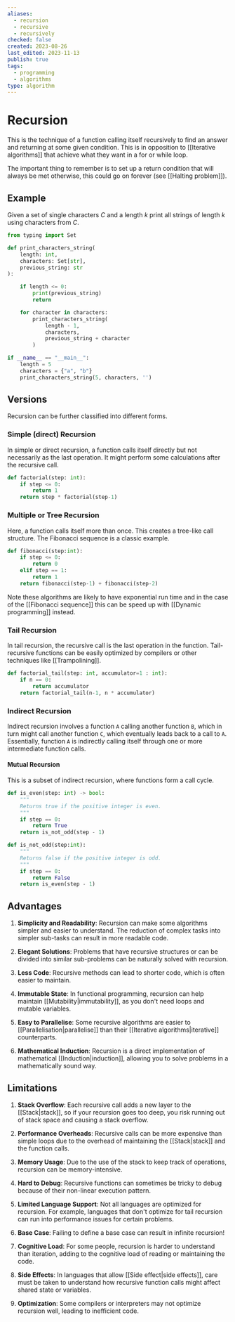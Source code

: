 ```yaml
---
aliases:
  - recursion
  - recursive
  - recursively
checked: false
created: 2023-08-26
last_edited: 2023-11-13
publish: true
tags:
  - programming
  - algorithms
type: algorithm
---
```

# Recursion

This is the technique of a function calling itself recursively to find an answer and returning at some given condition. This is in opposition to [[Iterative algorithms]] that achieve what they want in a for or while loop.

The important thing to remember is to set up a return condition that will always be met otherwise, this could go on forever (see [[Halting problem]]).

## Example

Given a set of single characters $C$ and a length $k$  print all strings of length $k$ using characters from $C$.

```python
from typing import Set

def print_characters_string(
    length: int,
    characters: Set[str],
    previous_string: str
):

    if length <= 0:
        print(previous_string)
        return

    for character in characters:
        print_characters_string(
            length - 1,
            characters,
            previous_string + character
        )

if __name__ == "__main__":
    length = 5
    characters = {"a", "b"}
    print_characters_string(5, characters, '')
```

## Versions

Recursion can be further classified into different forms.

### Simple (direct) Recursion

In simple or direct recursion, a function calls itself directly but not necessarily as the last operation. It might perform some calculations after the recursive call.

```python
def factorial(step: int):
    if step <= 0:
        return 1
    return step * factorial(step-1)
```

### Multiple or Tree Recursion

Here, a function calls itself more than once. This creates a tree-like call structure. The Fibonacci sequence is a classic example.

```python
def fibonacci(step:int):
    if step <= 0:
        return 0
    elif step == 1:
        return 1
    return fibonacci(step-1) + fibonacci(step-2)
```

Note these algorithms are likely to have exponential run time and in the case of the [[Fibonacci sequence]] this can be speed up with [[Dynamic programming]] instead.

### Tail Recursion

In tail recursion, the recursive call is the last operation in the function. Tail-recursive functions can be easily optimized by compilers or other techniques like [[Trampolining]].

```python
def factorial_tail(step: int, accumulator=1 : int):
    if n == 0:
        return accumulator
    return factorial_tail(n-1, n * accumulator)
```

### Indirect Recursion

Indirect recursion involves a function `A` calling another function `B`, which in turn might call another function `C`, which eventually leads back to a call to `A`. Essentially, function `A` is indirectly calling itself through one or more intermediate function calls.

#### Mutual Recursion

This is a subset of indirect recursion, where functions form a call cycle.

```python
def is_even(step: int) -> bool:
	"""
	Returns true if the positive integer is even.
	"""
    if step == 0:
        return True
    return is_not_odd(step - 1)

def is_not_odd(step:int):
	"""
	Returns false if the positive integer is odd.
	"""
    if step == 0:
        return False
    return is_even(step - 1)
```

## Advantages

1. **Simplicity and Readability**: Recursion can make some algorithms simpler and easier to understand. The reduction of complex tasks into simpler sub-tasks can result in more readable code.

2. **Elegant Solutions**: Problems that have recursive structures or can be divided into similar sub-problems can be naturally solved with recursion.

3. **Less Code**: Recursive methods can lead to shorter code, which is often easier to maintain.

4. **Immutable State**: In functional programming, recursion can help maintain [[Mutability|immutability]], as you don't need loops and mutable variables.

5. **Easy to Parallelise**: Some recursive algorithms are easier to [[Parallelisation|parallelise]] than their [[Iterative algorithms|iterative]] counterparts.

6. **Mathematical Induction**: Recursion is a direct implementation of mathematical [[Induction|induction]], allowing you to solve problems in a mathematically sound way.

## Limitations

1. **Stack Overflow**: Each recursive call adds a new layer to the [[Stack|stack]], so if your recursion goes too deep, you risk running out of stack space and causing a stack overflow.

2. **Performance Overheads**: Recursive calls can be more expensive than simple loops due to the overhead of maintaining the [[Stack|stack]] and the function calls.

3. **Memory Usage**: Due to the use of the stack to keep track of operations, recursion can be memory-intensive.

4. **Hard to Debug**: Recursive functions can sometimes be tricky to debug because of their non-linear execution pattern.

5. **Limited Language Support**: Not all languages are optimized for recursion. For example, languages that don't optimize for tail recursion can run into performance issues for certain problems.

6. **Base Case**: Failing to define a base case can result in infinite recursion!

7. **Cognitive Load**: For some people, recursion is harder to understand than iteration, adding to the cognitive load of reading or maintaining the code.

8. **Side Effects**: In languages that allow [[Side effect|side effects]], care must be taken to understand how recursive function calls might affect shared state or variables.

9. **Optimization**: Some compilers or interpreters may not optimize recursion well, leading to inefficient code.
